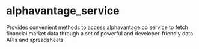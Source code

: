 # alphavantage_service
Provides convenient methods to access alphavantage.co service to fetch financial market data through a set of powerful and developer-friendly data APIs and spreadsheets
